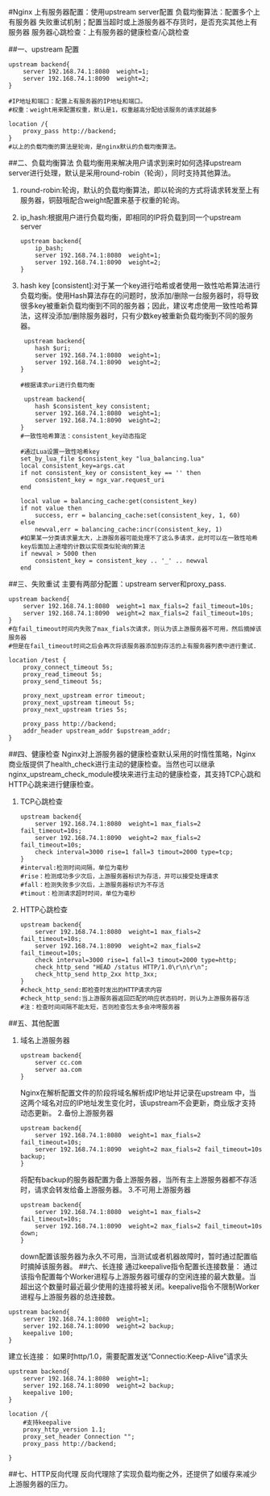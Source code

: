 #Nginx
上有服务器配置：使用upstream server配置
负载均衡算法：配置多个上有服务器
失败重试机制；配置当超时或上游服务器不存货时，是否充实其他上有服务器
服务器心跳检查：上有服务器的健康检查/心跳检查

##一、upstream 配置
```
upstream backend{
    server 192.168.74.1:8080  weight=1;
    server 192.168.74.1:8090  weight=2;
}

#IP地址和端口：配置上有服务器的IP地址和端口。
#权重：weight用来配置权重，默认是1，权重越高分配给该服务的请求就越多

location /{
    proxy_pass http://backend;
}
#以上的负载均衡的算法是轮询，是nginx默认的负载均衡算法。
```
##二、负载均衡算法
负载均衡用来解决用户请求到来时如何选择upstream server进行处理，默认是采用round-robin（轮询），同时支持其他算法。
1. round-robin:轮询，默认的负载均衡算法，即以轮询的方式将请求转发至上有服务器，铜鼓哦配合weight配置来基于权重的轮询。
2. ip_hash:根据用户进行负载均衡，即相同的IP将负载到同一个upstream server
    ```
    upstream backend{
        ip_bash;
        server 192.168.74.1:8080  weight=1;
        server 192.168.74.1:8090  weight=2;
    }
    ```
3. hash key [consistent]:对于某一个key进行哈希或者使用一致性哈希算法进行负载均衡。使用Hash算法存在的问题时，放添加/删除一台服务器时，将导致很多key被重新负载均衡到不同的服务器；因此，建议考虑使用一致性哈希算法，这样没添加/删除服务器时，只有少数key被重新负载均衡到不同的服务器。
    ```
     upstream backend{
        hash $uri;
        server 192.168.74.1:8080  weight=1;
        server 192.168.74.1:8090  weight=2;
    }

    #根据请求uri进行负载均衡
    ```

    ```
     upstream backend{
        hash $consistent_key consistent;
        server 192.168.74.1:8080  weight=1;
        server 192.168.74.1:8090  weight=2;
    }
    #一致性哈希算法：consistent_key动态指定
    ```
    ```
    #通过Lua设置一致性哈希key
    set_by_lua_file $consistent_key "lua_balancing.lua"
    local consistent_key=args.cat
    if not consistent_key or consistent_key == '' then
        consistent_key = ngx_var.request_uri
    end

    local value = balancing_cache:get(consistent_key)
    if not value then
        success, err = balancing_cache:set(consistent_key, 1, 60)
    else
        newval,err = balancing_cache:incr(consistent_key, 1)
    #如果某一分类请求量太大，上游服务器可能处理不了这么多请求，此时可以在一致性哈希key后面加上递增的计数以实现类似轮询的算法
    if newval > 5000 then
        consistent_key = consistent_key .. '_' .. newval
    end
    ```
##三、失败重试
主要有两部分配置：upstream server和proxy_pass.
```
upstream backend{
    server 192.168.74.1:8080  weight=1 max_fials=2 fail_timeout=10s;
    server 192.168.74.1:8090  weight=2 max_fials=2 fail_timeout=10s;
}
#在fail_timeout时间内失败了max_fials次请求，则认为该上游服务器不可用，然后摘掉该服务器
#但是在fail_timeout时间之后会再次将该服务器添加到存活的上有服务器列表中进行重试.
```
```
location /test {
    proxy_connect_timeout 5s;
    proxy_read_timeout 5s;
    proxy_send_timeout 5s;

    proxy_next_upstream error timeout;
    proxy_next_upstream timeout 5s;
    proxy_next_upstream tries 5s;

    proxy_pass http://backend;
    addr_header upstream_addr $upstream_addr;
}
```
##四、健康检查
Nginx对上游服务器的健康检查默认采用的时惰性策略，Nginx商业版提供了health_check进行主动的健康检查。当然也可以继承nginx_upstream_check_module模块来进行主动的健康检查，其支持TCP心跳和HTTP心跳来进行健康检查。
1. TCP心跳检查
    ```
    upstream backend{
        server 192.168.74.1:8080  weight=1 max_fials=2 fail_timeout=10s;
        server 192.168.74.1:8090  weight=2 max_fials=2 fail_timeout=10s;
        check interval=3000 rise=1 fall=3 timout=2000 type=tcp;
    }
    #interval:检测时间间隔，单位为毫秒
    #rise：检测成功多少次后，上游服务器标识为存活，并可以接受处理请求
    #fall：检测失败多少次后，上游服务器标识为不存活
    #timout：检测请求超时时间，单位为毫秒
    ```
2. HTTP心跳检查
    ```
    upstream backend{
        server 192.168.74.1:8080  weight=1 max_fials=2 fail_timeout=10s;
        server 192.168.74.1:8090  weight=2 max_fials=2 fail_timeout=10s;
        check interval=3000 rise=1 fall=3 timout=2000 type=http;
        check_http_send "HEAD /status HTTP/1.0\r\n\r\n";
        check_http_send http_2xx http_3xx;
    }
    #check_http_send:即检查时发出的HTTP请求内容
    #check_http_send:当上游服务器返回匹配的响应状态码时，则认为上游服务器存活
    #注：检查时间间隔不能太短，否则检查包太多会冲垮服务器
    ```
##五、其他配置
1. 域名上游服务器
    ```
    upstream backend{
        server cc.com
        server aa.com
    }
    ```
    Nginx在解析配置文件的阶段将域名解析成IP地址并记录在upstream 中，当这两个域名对应的IP地址发生变化时，该upstream不会更新，商业版才支持动态更新。
2.备份上游服务器
    ```
    upstream backend{
        server 192.168.74.1:8080  weight=1 max_fials=2 fail_timeout=10s;
        server 192.168.74.1:8090  weight=2 max_fials=2 fail_timeout=10s backup;
    }
    ```
    将配有backup的服务器配置为备上游服务器，当所有主上游服务器都不存活时，请求会转发给备上游服务器。
3.不可用上游服务器
    ```
    upstream backend{
        server 192.168.74.1:8080  weight=1 max_fials=2 fail_timeout=10s;
        server 192.168.74.1:8090  weight=2 max_fials=2 fail_timeout=10s down;
    }
    ```
    down配置该服务器为永久不可用，当测试或者机器故障时，暂时通过配置临时摘掉该服务器。
##六、长连接
通过keepalive指令配置长连接数量：
通过该指令配置每个Worker进程与上游服务器可缓存的空闲连接的最大数量。当超出这个数量时最近最少使用的连接将被关闭。keepalive指令不限制Worker进程与上游服务器的总连接数。
```
upstream backend{
    server 192.168.74.1:8080  weight=1;
    server 192.168.74.1:8090  weight=2 backup;
    keepalive 100;
}
```
建立长连接：
如果时http/1.0，需要配置发送“Connectio:Keep-Alive”请求头
```
upstream backend{
    server 192.168.74.1:8080  weight=1;
    server 192.168.74.1:8090  weight=2 backup;
    keepalive 100;
}

location /{
    #支持keepalive
    proxy_http_version 1.1;
    proxy_set_header Connection "";
    proxy_pass http://backend;
    
}
```
##七、HTTP反向代理
反向代理除了实现负载均衡之外，还提供了如缓存来减少上游服务器的压力。

